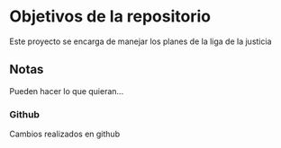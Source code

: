# Objetivos de la repositorio

Este proyecto se encarga de manejar los planes de la liga de la justicia


## Notas
Pueden hacer lo que quieran...
### Github

Cambios realizados en github
